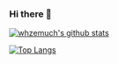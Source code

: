 ### Hi there 👋

<!--
**whzemuch/whzemuch** is a ✨ _special_ ✨ repository because its `README.md` (this file) appears on your GitHub profile.

Here are some ideas to get you started:

- 🔭 I’m currently working on ...
- 🌱 I’m currently learning ...
- 👯 I’m looking to collaborate on ...
- 🤔 I’m looking for help with ...
- 💬 Ask me about ...
- 📫 How to reach me: ...
  - 💡
  - ✏️
  - 👨‍💼

- 😄 Pronouns: ...
- ⚡ Fun fact: ...
-->
[![whzemuch's github stats](https://github-readme-stats.vercel.app/api?username=whzemuch&count_private=true&show_icons=true&theme=radical&hide_rank=false)](https://github.com/anuraghazra/github-readme-stats)


[![Top Langs](https://github-readme-stats.vercel.app/api/top-langs/?username=whzemuch&hide=html,batchfile)](https://github.com/anuraghazra/github-readme-stats)

